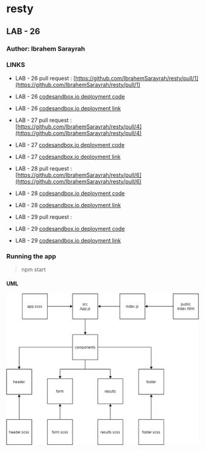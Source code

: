 # resty

## LAB - 26

### Author: Ibrahem Sarayrah

### LINKS

* LAB - 26 pull request : [https://github.com/IbrahemSarayrah/resty/pull/1](https://github.com/IbrahemSarayrah/resty/pull/1)

* LAB - 26 [codesandbox.io deployment code](https://codesandbox.io/s/flamboyant-tree-o2bun)

* LAB - 26 [codesandbox.io deployment link](https://o2bun.csb.app/)

* LAB - 27 pull request : [https://github.com/IbrahemSarayrah/resty/pull/4](https://github.com/IbrahemSarayrah/resty/pull/4)

* LAB - 27 [codesandbox.io deployment code](https://codesandbox.io/s/zealous-haze-pf7s0)

* LAB - 27 [codesandbox.io deployment link](https://pf7s0.csb.app/)

* LAB - 28 pull request : [https://github.com/IbrahemSarayrah/resty/pull/6](https://github.com/IbrahemSarayrah/resty/pull/6)

* LAB - 28 [codesandbox.io deployment code](https://codesandbox.io/s/festive-thunder-f0pwf)

* LAB - 28 [codesandbox.io deployment link](https://f0pwf.csb.app/)

* LAB - 29 pull request : []()

* LAB - 29 [codesandbox.io deployment code]()

* LAB - 29 [codesandbox.io deployment link]()

### Running the app

>
> npm start
>

#### UML

![lab-26](./UML/lab-26.png)
